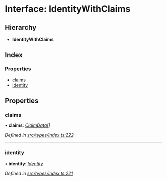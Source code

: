 # Interface: IdentityWithClaims

## Hierarchy

* **IdentityWithClaims**

## Index

### Properties

* [claims](types.identitywithclaims.md#claims)
* [identity](types.identitywithclaims.md#identity)

## Properties

###  claims

• **claims**: *[ClaimData](types.claimdata.md)[]*

*Defined in [src/types/index.ts:222](https://github.com/PolymathNetwork/polymesh-sdk/blob/73feada/src/types/index.ts#L222)*

___

###  identity

• **identity**: *[Identity](../classes/api_entities_identity.identity.md)*

*Defined in [src/types/index.ts:221](https://github.com/PolymathNetwork/polymesh-sdk/blob/73feada/src/types/index.ts#L221)*
